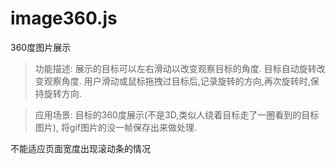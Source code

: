 # image360.js
360度图片展示

> 功能描述: 展示的目标可以左右滑动以改变观察目标的角度.
			目标自动旋转改变观察角度.
			用户滑动或鼠标拖拽过目标后,记录旋转的方向,再次旋转时,保持旋转方向.


> 应用场景: 目标的360度展示(不是3D,类似人绕着目标走了一圈看到的目标图片), 将gif图片的没一帧保存出来做处理.




不能适应页面宽度出现滚动条的情况

